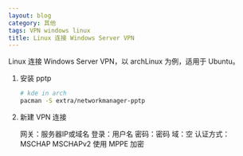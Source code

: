 ```yaml
---
layout: blog
category: 其他
tags: VPN windows linux
title: Linux 连接 Windows Server VPN
---
```


Linux 连接 Windows Server VPN，以 archLinux 为例，适用于 Ubuntu。

1. 安装 pptp

    ```bash
    # kde in arch
    pacman -S extra/networkmanager-pptp
    ```

2. 新建 VPN 连接

    网关：服务器IP或域名
    登录：用户名
    密码：密码
    域：空
    认证方式：MSCHAP MSCHAPv2
    使用 MPPE 加密

